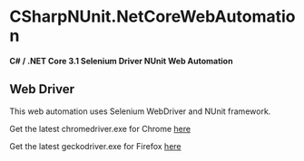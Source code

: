 # CSharpNUnit.NetCoreWebAutomation
**C# / .NET Core 3.1 Selenium Driver NUnit Web Automation**

## Web Driver
This web automation uses Selenium WebDriver and NUnit framework. 

Get the latest chromedriver.exe for Chrome [here](https://chromedriver.chromium.org/downloads)

Get the latest geckodriver.exe for Firefox [here](https://github.com/mozilla/geckodriver/releases)
